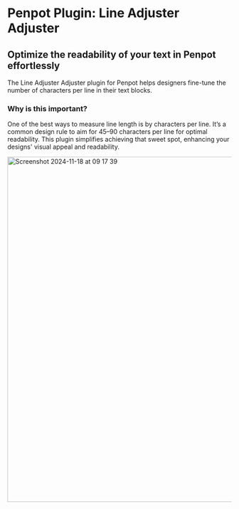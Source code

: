 # Penpot Plugin: Line Adjuster Adjuster

## Optimize the readability of your text in Penpot effortlessly

The Line Adjuster Adjuster plugin for Penpot helps designers fine-tune the number of characters per line in their text blocks.

### Why is this important?

One of the best ways to measure line length is by characters per line. It’s a common design rule to aim for 45–90 characters per line for optimal readability. This plugin simplifies achieving that sweet spot, enhancing your designs' visual appeal and readability.


<img width="776" alt="Screenshot 2024-11-18 at 09 17 39" src="https://github.com/user-attachments/assets/929bbef7-c19b-44a5-952c-6d12633fc28f">
